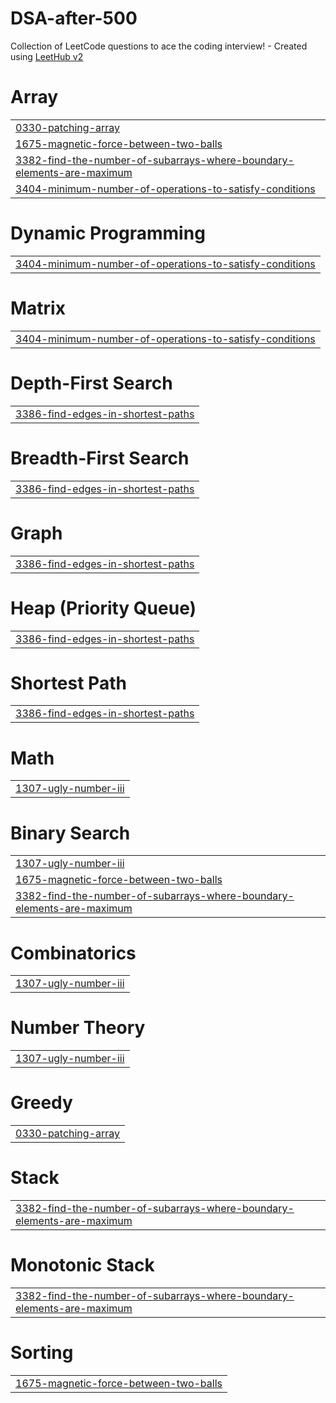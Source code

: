 # DSA-after-500
Collection of LeetCode questions to ace the coding interview! - Created using [LeetHub v2](https://github.com/arunbhardwaj/LeetHub-2.0)


# Array
|  |
| ------- |
| [0330-patching-array](https://github.com/SeineAle/DSA-after-500/tree/master/0330-patching-array) |
| [1675-magnetic-force-between-two-balls](https://github.com/SeineAle/DSA-after-500/tree/master/1675-magnetic-force-between-two-balls) |
| [3382-find-the-number-of-subarrays-where-boundary-elements-are-maximum](https://github.com/SeineAle/DSA-after-500/tree/master/3382-find-the-number-of-subarrays-where-boundary-elements-are-maximum) |
| [3404-minimum-number-of-operations-to-satisfy-conditions](https://github.com/SeineAle/DSA-after-500/tree/master/3404-minimum-number-of-operations-to-satisfy-conditions) |
# Dynamic Programming
|  |
| ------- |
| [3404-minimum-number-of-operations-to-satisfy-conditions](https://github.com/SeineAle/DSA-after-500/tree/master/3404-minimum-number-of-operations-to-satisfy-conditions) |
# Matrix
|  |
| ------- |
| [3404-minimum-number-of-operations-to-satisfy-conditions](https://github.com/SeineAle/DSA-after-500/tree/master/3404-minimum-number-of-operations-to-satisfy-conditions) |
# Depth-First Search
|  |
| ------- |
| [3386-find-edges-in-shortest-paths](https://github.com/SeineAle/DSA-after-500/tree/master/3386-find-edges-in-shortest-paths) |
# Breadth-First Search
|  |
| ------- |
| [3386-find-edges-in-shortest-paths](https://github.com/SeineAle/DSA-after-500/tree/master/3386-find-edges-in-shortest-paths) |
# Graph
|  |
| ------- |
| [3386-find-edges-in-shortest-paths](https://github.com/SeineAle/DSA-after-500/tree/master/3386-find-edges-in-shortest-paths) |
# Heap (Priority Queue)
|  |
| ------- |
| [3386-find-edges-in-shortest-paths](https://github.com/SeineAle/DSA-after-500/tree/master/3386-find-edges-in-shortest-paths) |
# Shortest Path
|  |
| ------- |
| [3386-find-edges-in-shortest-paths](https://github.com/SeineAle/DSA-after-500/tree/master/3386-find-edges-in-shortest-paths) |
# Math
|  |
| ------- |
| [1307-ugly-number-iii](https://github.com/SeineAle/DSA-after-500/tree/master/1307-ugly-number-iii) |
# Binary Search
|  |
| ------- |
| [1307-ugly-number-iii](https://github.com/SeineAle/DSA-after-500/tree/master/1307-ugly-number-iii) |
| [1675-magnetic-force-between-two-balls](https://github.com/SeineAle/DSA-after-500/tree/master/1675-magnetic-force-between-two-balls) |
| [3382-find-the-number-of-subarrays-where-boundary-elements-are-maximum](https://github.com/SeineAle/DSA-after-500/tree/master/3382-find-the-number-of-subarrays-where-boundary-elements-are-maximum) |
# Combinatorics
|  |
| ------- |
| [1307-ugly-number-iii](https://github.com/SeineAle/DSA-after-500/tree/master/1307-ugly-number-iii) |
# Number Theory
|  |
| ------- |
| [1307-ugly-number-iii](https://github.com/SeineAle/DSA-after-500/tree/master/1307-ugly-number-iii) |
# Greedy
|  |
| ------- |
| [0330-patching-array](https://github.com/SeineAle/DSA-after-500/tree/master/0330-patching-array) |
# Stack
|  |
| ------- |
| [3382-find-the-number-of-subarrays-where-boundary-elements-are-maximum](https://github.com/SeineAle/DSA-after-500/tree/master/3382-find-the-number-of-subarrays-where-boundary-elements-are-maximum) |
# Monotonic Stack
|  |
| ------- |
| [3382-find-the-number-of-subarrays-where-boundary-elements-are-maximum](https://github.com/SeineAle/DSA-after-500/tree/master/3382-find-the-number-of-subarrays-where-boundary-elements-are-maximum) |
# Sorting
|  |
| ------- |
| [1675-magnetic-force-between-two-balls](https://github.com/SeineAle/DSA-after-500/tree/master/1675-magnetic-force-between-two-balls) |